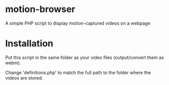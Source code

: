 motion-browser
==============

A simple PHP script to display motion-captured videos on a webpage

Installation
============

Put this script in the same folder as your video files (output/convert them as webm).

Change 'definitions.php' to match the full path to the folder where the videos are stored.